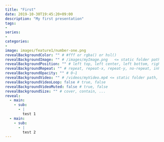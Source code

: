 ```yaml
---
title: "First"
date: 2019-10-30T19:45:20+09:00
description: "My first presentation"
tags:
-
series:
-
categories:
-
image: images/feature1/number-one.png
revealBackgroundColor: "" # #fff or rgba() or hsl()
revealBackgroundImage: "" # /images/myImage.png   <= static folder path
revealBackgroundPosition: "" # left top, left center, left bottom, right top, right center ...
revealBackgroundRepeat: "" # repeat, repeat-x, repeat-y, no-repeat, inherit
revealBackgroundOpacity: "" # 0~1
revealBackgroundVideo: "" # /videos/myVideo.mp4 <= static folder path, A single video source, or a comma separated list of video sources.
revealBackgroundVideoLoop: false # true, false
revealBackgroundVideoMuted: false # true, false
revealBackgroundSize: "" # cover, contain, ...
reveal:
  - main:
    - sub:
      - |
        test 1
  - main:
    - sub:
      - |
        test 2
---
```

